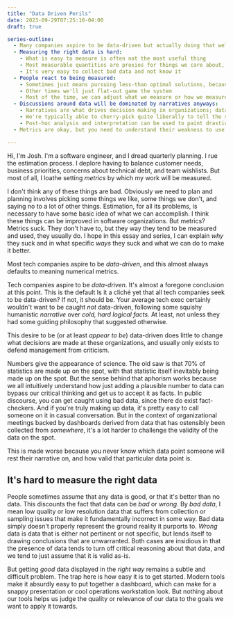 ```yaml
---
title: "Data Driven Perils"
date: 2023-09-29T07:25:10-04:00
draft: true

series-outline:
  - Many companies aspire to be data-driven but actually doing that well is extremely hard and there are tons of pitfalls
  - Measuring the right data is hard:
    - What is easy to measure is often not the most useful thing
    - Most measurable quantities are proxies for things we care about, and the degree to which that proxy corresponds to our goals is itself hard to measure
    - It's very easy to collect bad data and not know it
  - People react to being measured:
    - Sometimes just means pursuing less-than optimal solutions, because we're aiming at a proxy metrics rather than the real thing
    - Other times we'll just flat-out game the system
    - Most of the time, we can adjust what we measure or how we measure during the period, which can corrupt the data or influence results as we like
  - Discussions around data will be dominated by narratives anyways:
    - Narratives are what drives decision making in organizations; data points are the details that fill out that world
    - We're typically able to cherry-pick quite liberally to tell the stories we want to
    - Post-hoc analysis and interpretation can be used to paint drastically different pictures of events
  - Metrics are okay, but you need to understand their weakness to use them effectively. They should be understood as a tool to aid understanding and develop narratives, not as a scientific window into the inner workings of your organization or systems.

---
```


Hi, I'm Josh.  I'm a software engineer, and I dread quarterly planning.  I rue the estimation
process.  I deplore having to balance customer needs, business priorities, concerns about technical
debt, and team wishlists.  But most of all, I loathe setting _metrics_ by which my work will be
measured.

I don't think any of these things are bad.  Obviously we need to plan and planning involves picking
some things we like, some things we don't, and saying no to a lot of other things.  Estimation, for
all its problems, is necessary to have some basic idea of what we can accomplish.  I think these
things can be improved in software organizations.  But metrics?  Metrics suck.  They don't have to,
but they way they tend to be measured and used, they usually do.  I hope in this essay and series, I can explain _why_ they suck and in what specific _ways_ they suck and what we can do to make it better.

Most tech companies aspire to be _data-driven_, and this almost always defaults to meaning numerical metrics.

Tech companies aspire to be _data-driven_.  It's almost a foregone conclusion at this point.  This
is the default Is it a cliché yet that all tech companies seek to be data-driven?  If not, it
should be.  Your average tech exec certainly wouldn't want to be caught _not_ data-driven,
following some squishy humanistic _narrative_ over _cold, hard logical facts_.  At least, not
unless they had some guiding philosophy that suggested otherwise.

This desire to be (or at least _appear to be_) data-driven does little to change what
decisions are made at these organizations, and usually only exists to defend management
from criticism.

Numbers give the appearance of science.  The old saw is that 70% of statistics are made up on the
spot, with that statistic itself inevitably being made up on the spot.  But the sense behind that
aphorism works because we all intuitively understand how just adding a plausible number to data can
bypass our critical thinking and get us to accept it as facts.   In public discourse, you can get
caught using bad data, since there do exist fact-checkers.  And if you're truly making up data,
it's pretty easy to call someone on it in casual conversation.   But in the context of
organizational meetings backed by dashboards derived from data that has ostensibly been collected
from _somewhere_, it's a lot harder to challenge the validity of the data on the spot.

This is made worse because you never know which data point someone will rest their narrative on,
and how valid that particular data point is.

## It's hard to measure the right data

People sometimes assume that any data is good, or that it's better than no data.  This discounts
the fact that data can be _bad_ or _wrong_.  By _bad data_, I mean low quality or low resolution
data that suffers from collection or sampling issues that make it fundamentally incorrect in some
way.  Bad data simply doesn't properly represent the ground reality it purports to.  _Wrong_ data
is data that is either not pertinent or not specific, but lends itself to drawing conclusions that
are unwarranted.  Both cases are insidious in that the presence of data tends to turn off critical
reasoning about that data, and we tend to just assume that it is valid as-is.

But getting _good_ data displayed in the _right way_ remains a subtle and difficult problem.  The
trap here is how easy it is to get started. Modern tools make it absurdly easy to put together a
dashboard, which can make for a snappy presentation or cool operations workstation look.  But
nothing about our tools helps us judge the quality or relevance of our data to the goals we want to
apply it towards.
